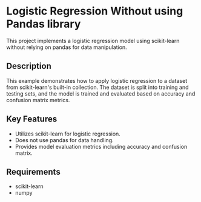 # Logistic Regression Without using Pandas library

This project implements a logistic regression model using scikit-learn without relying on pandas for data manipulation.

## Description

This example demonstrates how to apply logistic regression to a dataset from scikit-learn's built-in collection. The dataset is split into training and testing sets, and the model is trained and evaluated based on accuracy and confusion matrix metrics.

## Key Features

- Utilizes scikit-learn for logistic regression.
- Does not use pandas for data handling.
- Provides model evaluation metrics including accuracy and confusion matrix.

## Requirements

- scikit-learn
- numpy
